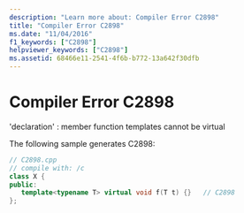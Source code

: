 ```yaml
---
description: "Learn more about: Compiler Error C2898"
title: "Compiler Error C2898"
ms.date: "11/04/2016"
f1_keywords: ["C2898"]
helpviewer_keywords: ["C2898"]
ms.assetid: 68466e11-2541-4f6b-b772-13a642f30dfb
---
```

# Compiler Error C2898

'declaration' : member function templates cannot be virtual

The following sample generates C2898:

```cpp
// C2898.cpp
// compile with: /c
class X {
public:
   template<typename T> virtual void f(T t) {}   // C2898
};
```
